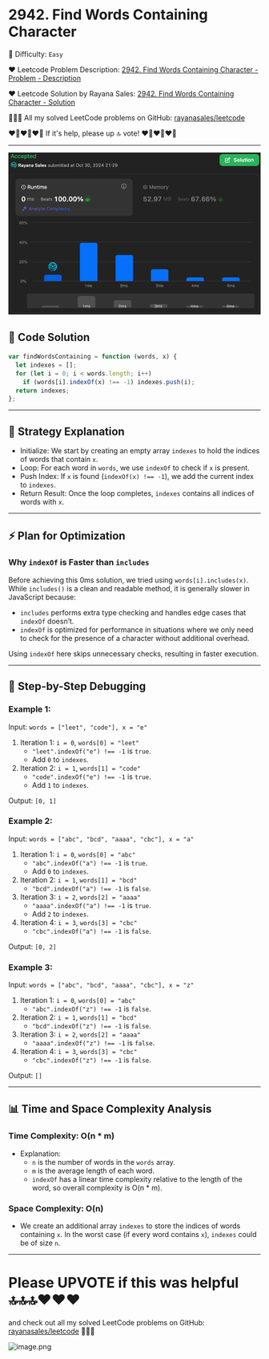 # 2942. Find Words Containing Character

🌱 Difficulty: `Easy`

❤️ Leetcode Problem Description: [2942. Find Words Containing Character - Problem - Description](https://leetcode.com/problems/find-words-containing-character/description/)

❤️ Leetcode Solution by Rayana Sales: [2942. Find Words Containing Character - Solution](https://leetcode.com/problems/find-words-containing-character/solutions/5988226/topic/)

💁🏻‍♀️ All my solved LeetCode problems on GitHub: [rayanasales/leetcode](https://github.com/rayanasales/leetcode)

❤️‍🔥❤️‍🔥❤️‍🔥 If it's help, please up 🔝 vote! ❤️‍🔥❤️‍🔥❤️‍🔥

---

![alt text](image.png)

## 🚀 Code Solution

```javascript []
var findWordsContaining = function (words, x) {
  let indexes = [];
  for (let i = 0; i < words.length; i++)
    if (words[i].indexOf(x) !== -1) indexes.push(i);
  return indexes;
};
```

---

## 💎 Strategy Explanation

- Initialize: We start by creating an empty array `indexes` to hold the indices of words that contain `x`.
- Loop: For each word in `words`, we use `indexOf` to check if `x` is present.
- Push Index: If `x` is found (`indexOf(x) !== -1`), we add the current index to `indexes`.
- Return Result: Once the loop completes, `indexes` contains all indices of words with `x`.

---

## ⚡️ Plan for Optimization

### Why `indexOf` is Faster than `includes`

Before achieving this 0ms solution, we tried using `words[i].includes(x)`. While `includes()` is a clean and readable method, it is generally slower in JavaScript because:

- `includes` performs extra type checking and handles edge cases that `indexOf` doesn’t.
- `indexOf` is optimized for performance in situations where we only need to check for the presence of a character without additional overhead.

Using `indexOf` here skips unnecessary checks, resulting in faster execution.

---

## 🔎 Step-by-Step Debugging

### Example 1:

Input: `words = ["leet", "code"], x = "e"`

1. Iteration 1: `i = 0`, `words[0] = "leet"`
   - `"leet".indexOf("e") !== -1` is `true`.
   - Add `0` to `indexes`.
2. Iteration 2: `i = 1`, `words[1] = "code"`
   - `"code".indexOf("e") !== -1` is `true`.
   - Add `1` to `indexes`.

Output: `[0, 1]`

### Example 2:

Input: `words = ["abc", "bcd", "aaaa", "cbc"], x = "a"`

1. Iteration 1: `i = 0`, `words[0] = "abc"`
   - `"abc".indexOf("a") !== -1` is `true`.
   - Add `0` to `indexes`.
2. Iteration 2: `i = 1`, `words[1] = "bcd"`
   - `"bcd".indexOf("a") !== -1` is `false`.
3. Iteration 3: `i = 2`, `words[2] = "aaaa"`
   - `"aaaa".indexOf("a") !== -1` is `true`.
   - Add `2` to `indexes`.
4. Iteration 4: `i = 3`, `words[3] = "cbc"`
   - `"cbc".indexOf("a") !== -1` is `false`.

Output: `[0, 2]`

### Example 3:

Input: `words = ["abc", "bcd", "aaaa", "cbc"], x = "z"`

1. Iteration 1: `i = 0`, `words[0] = "abc"`
   - `"abc".indexOf("z") !== -1` is `false`.
2. Iteration 2: `i = 1`, `words[1] = "bcd"`
   - `"bcd".indexOf("z") !== -1` is `false`.
3. Iteration 3: `i = 2`, `words[2] = "aaaa"`
   - `"aaaa".indexOf("z") !== -1` is `false`.
4. Iteration 4: `i = 3`, `words[3] = "cbc"`
   - `"cbc".indexOf("z") !== -1` is `false`.

Output: `[]`

---

## 📊 Time and Space Complexity Analysis

### Time Complexity: O(n \* m)

- Explanation:
  - `n` is the number of words in the `words` array.
  - `m` is the average length of each word.
  - `indexOf` has a linear time complexity relative to the length of the word, so overall complexity is O(n \* m).

### Space Complexity: O(n)

- We create an additional array `indexes` to store the indices of words containing `x`. In the worst case (if every word contains `x`), `indexes` could be of size `n`.

---

# Please UPVOTE if this was helpful 🔝🔝🔝❤️❤️❤️

and check out all my solved LeetCode problems on GitHub: [rayanasales/leetcode](https://github.com/rayanasales/leetcode) 🤙😚🤘

![image.png](https://assets.leetcode.com/users/images/57bce3b1-56e2-4c20-9cdf-b61fef26b93b_1725494158.6252415.png)

